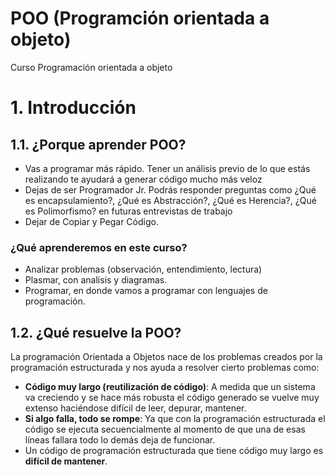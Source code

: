 # POO (Programción orientada a objeto)

Curso Programación orientada a objeto

# 1. Introducción

## 1.1. ¿Porque aprender POO?
- Vas a programar más rápido. Tener un análisis previo de lo que estás realizando te ayudará a generar código mucho más veloz
- Dejas de ser Programador Jr. Podrás responder preguntas como ¿Qué es encapsulamiento?, ¿Qué es Abstracción?, ¿Qué es Herencia?, ¿Qué es Polimorfismo? en futuras entrevistas de trabajo
- Dejar de Copiar y Pegar Código.

### ¿Qué aprenderemos en este curso?
- Analizar problemas (observación, entendimiento, lectura)
- Plasmar, con analisis y diagramas.
- Programar, en donde vamos a programar con lenguajes de programación.

## 1.2. ¿Qué resuelve la POO?
La programación Orientada a Objetos nace de los problemas creados por la programación estructurada y nos ayuda a resolver cierto problemas como:
- **Código muy largo (reutilización de código)**: A medida que un sistema va creciendo y se hace más robusta el código generado se vuelve muy extenso haciéndose difícil de leer, depurar, mantener.
- **Si algo falla, todo se rompe**: Ya que con la programación estructurada el código se ejecuta secuencialmente al momento de que una de esas líneas fallara todo lo demás deja de funcionar.
- Un código de programación estructurada que tiene código muy largo es **difícil de mantener**.

